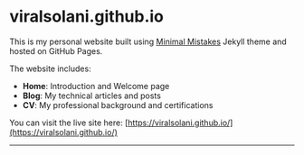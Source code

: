 # viralsolani.github.io

This is my personal website built using [Minimal Mistakes](https://mmistakes.github.io/minimal-mistakes/) Jekyll theme and hosted on GitHub Pages.

The website includes:

- **Home**: Introduction and Welcome page
- **Blog**: My technical articles and posts
- **CV**: My professional background and certifications

You can visit the live site here: [https://viralsolani.github.io/](https://viralsolani.github.io/)

---
